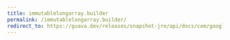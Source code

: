 ```yaml
---
title: immutablelongarray.builder
permalink: /immutablelongarray.builder/
redirect_to: https://guava.dev/releases/snapshot-jre/api/docs/com/google/common/primitives/ImmutableLongArray.Builder.html
---
```

